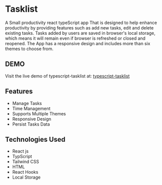 # Tasklist

A Small productivity react typeScript app That is designed to help enhance productivity by providing features such as add new tasks, edit and delete existing tasks. Tasks added by users are saved in browser's local storage, which means it will remain even if browser is refreshed or closed and reopened. The App has a responsive design and includes more than six themes to choose from.

## DEMO
Visit the live demo of typescript-tasklist at:
[typescript-tasklist](https://typescript-tasklist.vercel.app/)


## Features
- Manage Tasks
- Time Management
- Supports Multiple Themes
- Responsive Design
- Persist Tasks Data


## Technologies Used
- React js
- TypScript
- Tailwind CSS
- HTML
- React Hooks
- Local Storage